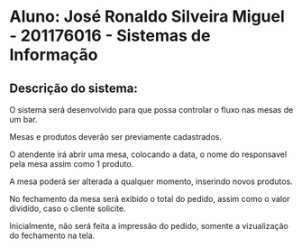<p><H1>Aluno: José Ronaldo Silveira Miguel - 201176016 - Sistemas de Informação</h1></p>

<p><H2>Descrição do sistema:</h1></p>

<p>O sistema será desenvolvido para que possa controlar o fluxo nas mesas de um bar.</p>
<p>Mesas e produtos deverão ser previamente cadastrados.</p>
<p>O atendente irá abrir uma mesa, colocando a data, o nome do responsavel pela mesa assim como 1 produto.</p>
<p>A mesa poderá ser alterada a qualquer momento, inserindo novos produtos.</p>
<p>No fechamento da mesa será exibido o total do pedido, assim como o valor dividido, caso o cliente solicite.</p>
<p>Inicialmente, não será feita a impressão do pedido, somente a vizualização do fechamento na tela.</p>
